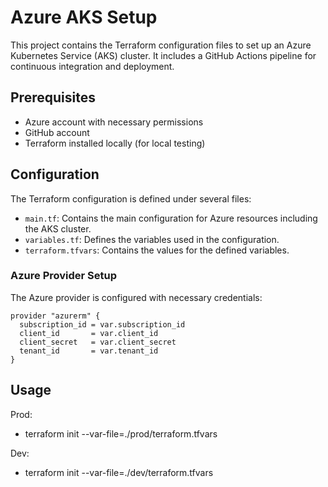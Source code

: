 # Azure AKS Setup

This project contains the Terraform configuration files to set up an Azure Kubernetes Service (AKS) cluster. It includes a GitHub Actions pipeline for continuous integration and deployment.

## Prerequisites

- Azure account with necessary permissions
- GitHub account
- Terraform installed locally (for local testing)

## Configuration

The Terraform configuration is defined under several files:

- `main.tf`: Contains the main configuration for Azure resources including the AKS cluster.
- `variables.tf`: Defines the variables used in the configuration.
- `terraform.tfvars`: Contains the values for the defined variables.

### Azure Provider Setup

The Azure provider is configured with necessary credentials:

```hcl
provider "azurerm" {
  subscription_id = var.subscription_id
  client_id       = var.client_id
  client_secret   = var.client_secret
  tenant_id       = var.tenant_id
}
```

## Usage

Prod:
- terraform init --var-file=./prod/terraform.tfvars

Dev:
- terraform init --var-file=./dev/terraform.tfvars
